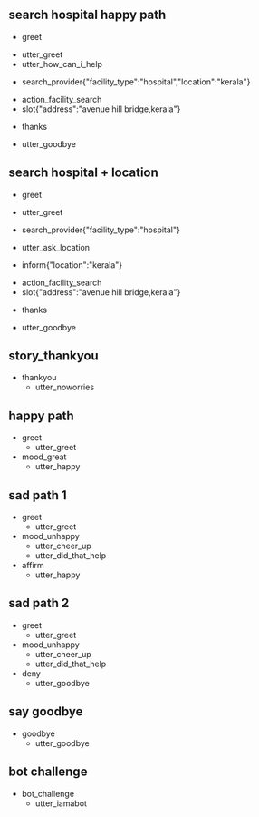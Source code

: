 ## search hospital happy path
* greet
 - utter_greet
 - utter_how_can_i_help
* search_provider{"facility_type":"hospital","location":"kerala"}
 - action_facility_search
 - slot{"address":"avenue hill bridge,kerala"}
* thanks
 - utter_goodbye

## search hospital + location
* greet
 - utter_greet
* search_provider{"facility_type":"hospital"}
 - utter_ask_location
* inform{"location":"kerala"}
 - action_facility_search
 - slot{"address":"avenue hill bridge,kerala"}
* thanks
 - utter_goodbye

## story_thankyou
* thankyou
    - utter_noworries
    
## happy path
* greet
  - utter_greet
* mood_great
  - utter_happy

## sad path 1
* greet
  - utter_greet
* mood_unhappy
  - utter_cheer_up
  - utter_did_that_help
* affirm
  - utter_happy

## sad path 2
* greet
  - utter_greet
* mood_unhappy
  - utter_cheer_up
  - utter_did_that_help
* deny
  - utter_goodbye

## say goodbye
* goodbye
  - utter_goodbye

## bot challenge
* bot_challenge
  - utter_iamabot
